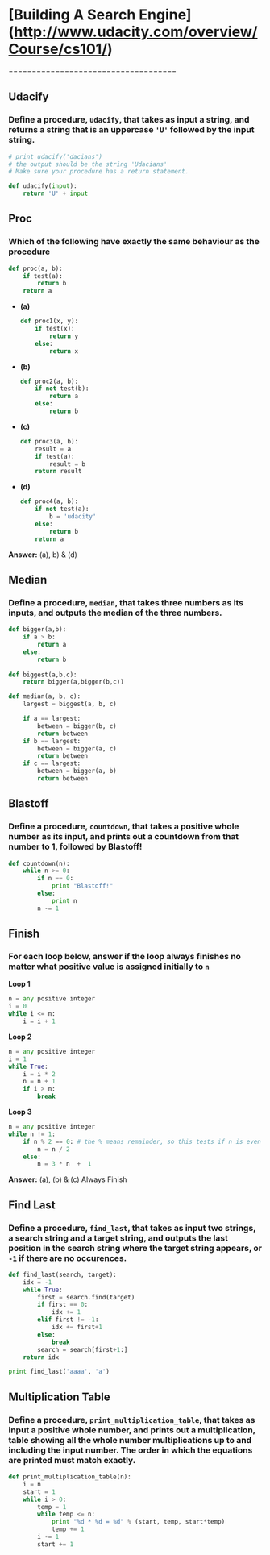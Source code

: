 # [Building A Search Engine] (http://www.udacity.com/overview/Course/cs101/)

====================================

## Udacify

### Define a procedure, `udacify`, that takes as input a string, and returns a string that  is an uppercase `'U'` followed by the input string.

```python
# print udacify('dacians')
# the output should be the string 'Udacians'
# Make sure your procedure has a return statement.

def udacify(input):
    return 'U' + input
```


## Proc

### Which of the following have exactly the same behaviour as the procedure

```python
def proc(a, b):
    if test(a):
        return b
    return a
```

- **(a)**

     ```python
     def proc1(x, y):
         if test(x):
             return y
         else:
             return x
     ```

- **(b)**

    ```python
    def proc2(a, b):
        if not test(b):
            return a
        else:
            return b
    ```

- **(c)**

    ```python
    def proc3(a, b):
        result = a
        if test(a):
            result = b
        return result
    ```

- **(d)**

    ```python
    def proc4(a, b):
        if not test(a):
            b = 'udacity'
        else:
            return b
        return a
    ```


**Answer:** (a), b) & (d)


## Median

### Define a procedure, `median`, that takes three numbers as its inputs, and outputs the median of the three numbers.

```python
def bigger(a,b):
    if a > b:
        return a
    else:
        return b
        
def biggest(a,b,c):
    return bigger(a,bigger(b,c))

def median(a, b, c):
    largest = biggest(a, b, c)

    if a == largest:
        between = bigger(b, c)
        return between
    if b == largest:
        between = bigger(a, c)
        return between
    if c == largest:
        between = bigger(a, b)
        return between              
```


## Blastoff

### Define a procedure, `countdown`, that takes a positive whole number as its input, and prints out a countdown from that number to 1, followed by Blastoff! 

```python
def countdown(n):
    while n >= 0:
        if n == 0:
            print "Blastoff!"
        else:
            print n
        n -= 1
```


## Finish

### For each loop below, answer if the loop always finishes no matter what positive value is assigned initially to `n`

**Loop 1**

```python
n = any positive integer
i = 0
while i <= n:
    i = i + 1
```

**Loop 2**

```python
n = any positive integer
i = 1
while True:
    i = i * 2
    n = n + 1
    if i > n:
        break
```

**Loop 3**

```python
n = any positive integer
while n != 1:
    if n % 2 == 0: # the % means remainder, so this tests if n is even
        n = n / 2
    else:
        n = 3 * n  +  1
```


**Answer:** (a), (b) & (c) Always Finish


## Find Last

### Define a procedure, `find_last`, that takes as input two strings, a search string and a target string, and outputs the last position in the search string where the target string appears, or `-1` if there are no occurences.

```python
def find_last(search, target):
    idx = -1
    while True:
        first = search.find(target)
        if first == 0:
            idx += 1
        elif first != -1:
            idx += first+1
        else:
            break
        search = search[first+1:]
    return idx

print find_last('aaaa', 'a')
```

## Multiplication Table

### Define a procedure, `print_multiplication_table`, that takes as input a positive whole number, and prints out a multiplication, table showing all the whole number multiplications up to and including the input number. The order in which the equations are printed must match exactly.

```python
def print_multiplication_table(n):
    i = n
    start = 1
    while i > 0:
        temp = 1
        while temp <= n:
            print "%d * %d = %d" % (start, temp, start*temp)
            temp += 1
        i -= 1
        start += 1
```